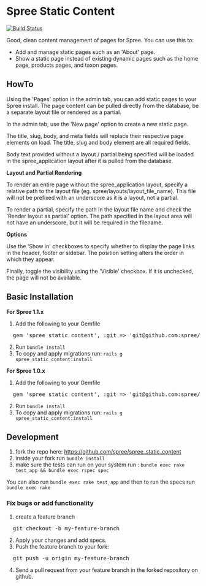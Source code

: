 # Spree Static Content

[![Build Status](https://secure.travis-ci.org/spree/spree_static_content.png?branch=master)](http://travis-ci.org/spree/spree_static_content)

Good, clean content management of pages for Spree.  You can use this to:

- Add and manage static pages such as an 'About' page.
- Show a static page instead of existing dynamic pages such as the home page,
  products pages, and taxon pages.
  
## HowTo

Using the 'Pages' option in the admin tab, you can add static pages to your Spree install. The page content can
be pulled directly from the database, be a separate layout file or rendered as a partial.

In the admin tab, use the 'New page' option to create a new static page.

The title, slug, body, and meta fields will replace their respective page elements on load. The title, slug and 
body element are all required fields.

Body text provided without a layout / partial being specified will be loaded in the spree_application layout after
it is pulled from the database.

**Layout and Partial Rendering**

To render an entire page without the spree_application layout, specify a relative path to the layout file (eg. 
spree/layouts/layout_file_name). This file will not be prefixed with an underscore as it is a layout, not a partial.

To render a partial, specify the path in the layout file name and check the 'Render layout as partial' option. The
path specified in the layout area will not have an underscore, but it will be required in the filename.

**Options**

Use the 'Show in' checkboxes to specify whether to display the page links in the header, footer or sidebar. The 
position setting alters the order in which they appear.

Finally, toggle the visibility using the 'Visible' checkbox. If it is unchecked, the page will not be available.

## Basic Installation

**For Spree 1.1.x**

1. Add the following to your Gemfile
<pre>
  gem 'spree_static_content', :git => 'git@github.com:spree/spree_static_content.git', :branch => '1-1-stable'
</pre>
2. Run `bundle install`
3. To copy and apply migrations run: `rails g spree_static_content:install`

**For Spree 1.0.x**

1. Add the following to your Gemfile
<pre>
  gem 'spree_static_content', :git => 'git@github.com:spree/spree_static_content.git', :branch => '1-1-stable'
</pre>
2. Run `bundle install`
3. To copy and apply migrations run: `rails g spree_static_content:install`

## Development

1. fork the repo here: https://github.com/spree/spree_static_content
2. inside your fork run `bundle install`
3. make sure the tests can run on your system run : `bundle exec rake test_app && bundle exec rspec spec`

You can also run `bundle exec rake test_app` and then to run the specs run `bundle exec rake`

### Fix bugs or add functionality

1. create a feature branch
<pre>
  git checkout -b my-feature-branch
</pre>
2. Apply your changes and add specs.
3. Push the feature branch to your fork:
<pre>
  git push -u origin my-feature-branch
</pre>
4. Send a pull request from your feature branch in the forked repository on github.
